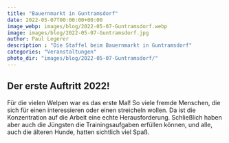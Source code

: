 ```yaml
---
title: "Bauernmarkt in Guntramsdorf"
date: 2022-05-07T00:00:00+00:00
image_webp: images/blog/2022-05-07-Guntramsdorf.webp
image: images/blog/2022-05-07-Guntramsdorf.jpg
author: Paul Legerer
description : "Die Staffel beim Bauernmarkt in Guntramsdorf"
categories: "Veranstaltungen"
photo_dir: "images/blog/2022-05-07-Guntramsdorf/"
---
```

## Der erste Auftritt 2022!

Für die vielen Welpen war es das erste Mal! So viele fremde Menschen, die sich für einen interessieren oder einen streicheln wollen. Da ist die Konzentration auf die Arbeit eine echte Herausforderung. Schließlich haben aber auch die Jüngsten die Trainingsaufgaben erfüllen können, und alle, auch die älteren Hunde, hatten sichtlich viel Spaß.

